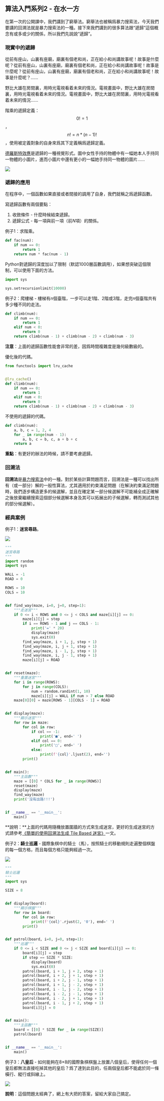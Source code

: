 ## 算法入門系列2 - 在水一方

在第一次的公開課中，我們講到了窮舉法。窮舉法也被稱爲暴力搜索法，今天我們要講的回溯法就是暴力搜索法的一種。接下來我們講到的很多算法跟“遞歸”這個概念有或多或少的關係，所以我們先說說“遞歸”。

### 現實中的遞歸

從前有座山，山裏有座廟，廟裏有個老和尚，正在給小和尚講故事呢！故事是什麼呢？從前有座山，山裏有座廟，廟裏有個老和尚，正在給小和尚講故事呢！故事是什麼呢？從前有座山，山裏有座廟，廟裏有個老和尚，正在給小和尚講故事呢！故事是什麼呢？……

野比大雄在房間裏，用時光電視看着未來的情況。電視畫面中，野比大雄在房間裏，用時光電視看着未來的情況。電視畫面中，野比大雄在房間裏，用時光電視看着未來的情況……

階乘的遞歸定義：$$0! = 1$$，$$n!=n*(n-1)!$$ ，使用被定義對象的自身來爲其下定義稱爲遞歸定義。

[德羅斯特效應](https://zh.wikipedia.org/wiki/%E5%BE%B7%E7%BD%97%E6%96%AF%E7%89%B9%E6%95%88%E5%BA%94)是遞歸的一種視覺形式。圖中女性手持的物體中有一幅她本人手持同一物體的小圖片，進而小圖片中還有更小的一幅她手持同一物體的圖片……

![](./res/droste.png)

### 遞歸的應用

在程序中，一個函數如果直接或者間接的調用了自身，我們就稱之爲遞歸函數。

寫遞歸函數有兩個要點：

1. 收斂條件 - 什麼時候結束遞歸。
2. 遞歸公式 - 每一項與前一項（前*N*項）的關係。

例子1：求階乘。

```Python
def fac(num):
    if num == 0:
        return 1
    return num * fac(num - 1)
```

Python對遞歸的深度加以了限制（默認1000層函數調用），如果想突破這個限制，可以使用下面的方法。

```Python
import sys

sys.setrecursionlimit(10000)
```

例子2：爬樓梯 - 樓梯有*n*個臺階，一步可以走1階、2階或3階，走完*n*個臺階共有多少種不同的走法。

```Python
def climb(num):
    if num == 0:
        return 1
    elif num < 0:
        return 0
    return climb(num - 1) + climb(num - 2) + climb(num - 3)
```

**注意**：上面的遞歸函數性能會非常的差，因爲時間複雜度是幾何級數級的。

優化後的代碼。

```Python
from functools import lru_cache


@lru_cache()
def climb(num):
    if num == 0:
        return 1
    elif num < 0:
        return 0
    return climb(num - 1) + climb(num - 2) + climb(num - 3)
```

不使用的遞歸的代碼。

```Python
def climb(num):
    a, b, c = 1, 2, 4
    for _ in range(num - 1):
        a, b, c = b, c, a + b + c
    return a
```

**重點**：有更好的辦法的時候，請不要考慮遞歸。

### 回溯法

**回溯法**是[暴力搜索法](https://zh.wikipedia.org/wiki/%E6%9A%B4%E5%8A%9B%E6%90%9C%E5%B0%8B%E6%B3%95)中的一種。對於某些計算問題而言，回溯法是一種可以找出所有（或一部分）解的一般性算法，尤其適用於約束滿足問題（在解決約束滿足問題時，我們逐步構造更多的候選解，並且在確定某一部分候選解不可能補全成正確解之後放棄繼續搜索這個部分候選解本身及其可以拓展出的子候選解，轉而測試其他的部分候選解）。

### 經典案例

例子1：**迷宮尋路**。

![](./res/maze.png)

```Python
"""
迷宮尋路
"""
import random
import sys

WALL = -1
ROAD = 0

ROWS = 10
COLS = 10


def find_way(maze, i=0, j=0, step=1):
    """走迷宮"""
    if 0 <= i < ROWS and 0 <= j < COLS and maze[i][j] == 0:
        maze[i][j] = step
        if i == ROWS - 1 and j == COLS - 1:
            print('=' * 20)
            display(maze)
            sys.exit(0)
        find_way(maze, i + 1, j, step + 1)
        find_way(maze, i, j + 1, step + 1)
        find_way(maze, i - 1, j, step + 1)
        find_way(maze, i, j - 1, step + 1)
        maze[i][j] = ROAD


def reset(maze):
    """重置迷宮"""
    for i in range(ROWS):
        for j in range(COLS):
            num = random.randint(1, 10)
            maze[i][j] = WALL if num > 7 else ROAD
    maze[0][0] = maze[ROWS - 1][COLS - 1] = ROAD


def display(maze):
    """顯示迷宮"""
    for row in maze:
        for col in row:
            if col == -1:
                print('■', end=' ')
            elif col == 0:
                print('□', end=' ')
            else:
                print(f'{col}'.ljust(2), end='')
        print()


def main():
    """主函數"""
    maze = [[0] * COLS for _ in range(ROWS)]
    reset(maze)
    display(maze)
    find_way(maze)
    print('沒有出路!!!')


if __name__ == '__main__':
    main()
```

**說明：**上面的代碼用隨機放置圍牆的方式來生成迷宮，更好的生成迷宮的方式請參考[《簡單的使用回溯法生成 Tile Based 迷宮》](<https://indienova.com/indie-game-development/generate-tile-based-maze-with-backtracking/>)一文。

例子2：**騎士巡邏** - 國際象棋中的騎士（馬），按照騎士的移動規則走遍整個棋盤的每一個方格，而且每個方格只能夠經過一次。

![](./res/knight_tour.gif)

```Python
"""
騎士巡邏
"""
import sys

SIZE = 8


def display(board):
    """顯示棋盤"""
    for row in board:
        for col in row:
            print(f'{col}'.rjust(2, '0'), end=' ')
        print()


def patrol(board, i=0, j=0, step=1):
    """巡邏"""
    if 0 <= i < SIZE and 0 <= j < SIZE and board[i][j] == 0:
        board[i][j] = step
        if step == SIZE * SIZE:
            display(board)
            sys.exit(0)
        patrol(board, i + 1, j + 2, step + 1)
        patrol(board, i + 2, j + 1, step + 1)
        patrol(board, i + 2, j - 1, step + 1)
        patrol(board, i + 1, j - 2, step + 1)
        patrol(board, i - 1, j - 2, step + 1)
        patrol(board, i - 2, j - 1, step + 1)
        patrol(board, i - 2, j + 1, step + 1)
        patrol(board, i - 1, j + 2, step + 1)
        board[i][j] = 0


def main():
    """主函數"""
    board = [[0] * SIZE for _ in range(SIZE)]
    patrol(board)


if __name__ == '__main__':
    main()
```

例子3：**八皇后** - 如何能夠在8×8的國際象棋棋盤上放置八個皇后，使得任何一個皇后都無法直接吃掉其他的皇后？爲了達到此目的，任兩個皇后都不能處於同一條橫行、縱行或斜線上。

![](./res/eight_queen.png)

**說明**：這個問題太經典了，網上有大把的答案，留給大家自己搞定。